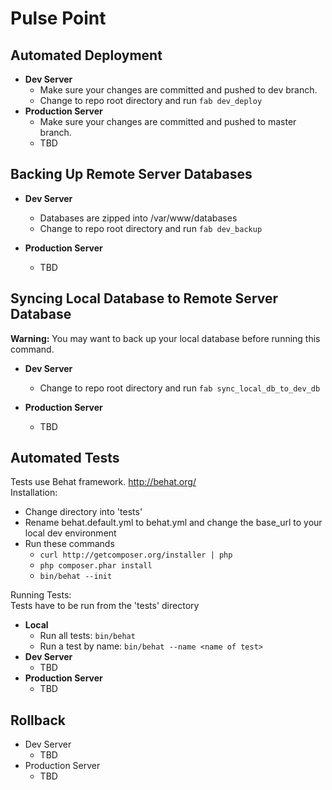 Pulse Point
================

Automated Deployment 
---
* __Dev Server__
  * Make sure your changes are committed and pushed to dev branch.
  * Change to repo root directory and run ```fab dev_deploy```
* __Production Server__
  * Make sure your changes are committed and pushed to master branch.
  * TBD

Backing Up Remote Server Databases 
---
* __Dev Server__
  * Databases are zipped into /var/www/databases
  * Change to repo root directory and run ```fab dev_backup```

* __Production Server__
  * TBD

Syncing Local Database to Remote Server Database
---
__Warning:__ You may want to back up your local database before running this command.
* __Dev Server__
  * Change to repo root directory and run ```fab sync_local_db_to_dev_db```

* __Production Server__
  * TBD

Automated Tests 
---
Tests use Behat framework. http://behat.org/    
Installation:    
* Change directory into 'tests'
* Rename behat.default.yml to behat.yml and change the base_url to your local dev environment
* Run these commands
  * ```curl http://getcomposer.org/installer | php```
  * ```php composer.phar install```
  * ```bin/behat --init```

Running Tests:    
Tests have to be run from the 'tests' directory
* __Local__
  * Run all tests: ```bin/behat```
  * Run a test by name: ```bin/behat --name <name of test>```
* __Dev Server__
  * TBD
* __Production Server__
  * TBD

Rollback
---
* Dev Server
  * TBD
* Production Server
  * TBD